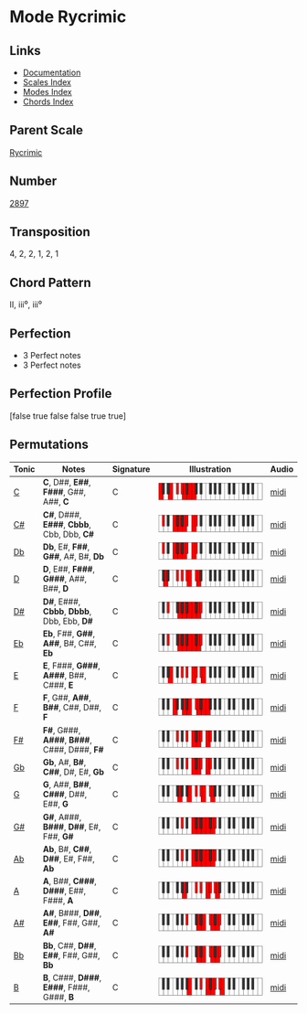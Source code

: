 # Mode Rycrimic

## Links

- [Documentation](README.md)
- [Scales Index](Scales.md)
- [Modes Index](Modes.md)
- [Chords Index](Chords.md)

## Parent Scale

[Rycrimic](ScaleRycrimic.md)

## Number

[2897](https://ianring.com/musictheory/scales/2897)

## Transposition

4, 2, 2, 1, 2, 1

## Chord Pattern

II, iii⁰, iii⁰

## Perfection

- 3 Perfect notes
- 3 Perfect notes

## Perfection Profile

[false true false false true true]

## Permutations

| Tonic | Notes | Signature | Illustration | Audio |
|-------|-------|-----------|--------------|-------|
| [C](ModeCNaturalRycrimic.md) | **C**, D##, **E##**, **F###**, G##, A##, **C** | C | ![CNaturalRycrimic](ModeCNaturalRycrimic.png) | [midi](https://github.com/edipermadi/music/blob/main/docs/ModeCNaturalRycrimic.mid?raw=true) |
| [C#](ModeCSharpRycrimic.md) | **C#**, D###, **E###**, **Cbbb**, Cbb, Dbb, **C#** | C | ![CSharpRycrimic](ModeCSharpRycrimic.png) | [midi](https://github.com/edipermadi/music/blob/main/docs/ModeCSharpRycrimic.mid?raw=true) |
| [Db](ModeDFlatRycrimic.md) | **Db**, E#, **F##**, **G##**, A#, B#, **Db** | C | ![DFlatRycrimic](ModeDFlatRycrimic.png) | [midi](https://github.com/edipermadi/music/blob/main/docs/ModeDFlatRycrimic.mid?raw=true) |
| [D](ModeDNaturalRycrimic.md) | **D**, E##, **F###**, **G###**, A##, B##, **D** | C | ![DNaturalRycrimic](ModeDNaturalRycrimic.png) | [midi](https://github.com/edipermadi/music/blob/main/docs/ModeDNaturalRycrimic.mid?raw=true) |
| [D#](ModeDSharpRycrimic.md) | **D#**, E###, **Cbbb**, **Dbbb**, Dbb, Ebb, **D#** | C | ![DSharpRycrimic](ModeDSharpRycrimic.png) | [midi](https://github.com/edipermadi/music/blob/main/docs/ModeDSharpRycrimic.mid?raw=true) |
| [Eb](ModeEFlatRycrimic.md) | **Eb**, F##, **G##**, **A##**, B#, C##, **Eb** | C | ![EFlatRycrimic](ModeEFlatRycrimic.png) | [midi](https://github.com/edipermadi/music/blob/main/docs/ModeEFlatRycrimic.mid?raw=true) |
| [E](ModeENaturalRycrimic.md) | **E**, F###, **G###**, **A###**, B##, C###, **E** | C | ![ENaturalRycrimic](ModeENaturalRycrimic.png) | [midi](https://github.com/edipermadi/music/blob/main/docs/ModeENaturalRycrimic.mid?raw=true) |
| [F](ModeFNaturalRycrimic.md) | **F**, G##, **A##**, **B##**, C##, D##, **F** | C | ![FNaturalRycrimic](ModeFNaturalRycrimic.png) | [midi](https://github.com/edipermadi/music/blob/main/docs/ModeFNaturalRycrimic.mid?raw=true) |
| [F#](ModeFSharpRycrimic.md) | **F#**, G###, **A###**, **B###**, C###, D###, **F#** | C | ![FSharpRycrimic](ModeFSharpRycrimic.png) | [midi](https://github.com/edipermadi/music/blob/main/docs/ModeFSharpRycrimic.mid?raw=true) |
| [Gb](ModeGFlatRycrimic.md) | **Gb**, A#, **B#**, **C##**, D#, E#, **Gb** | C | ![GFlatRycrimic](ModeGFlatRycrimic.png) | [midi](https://github.com/edipermadi/music/blob/main/docs/ModeGFlatRycrimic.mid?raw=true) |
| [G](ModeGNaturalRycrimic.md) | **G**, A##, **B##**, **C###**, D##, E##, **G** | C | ![GNaturalRycrimic](ModeGNaturalRycrimic.png) | [midi](https://github.com/edipermadi/music/blob/main/docs/ModeGNaturalRycrimic.mid?raw=true) |
| [G#](ModeGSharpRycrimic.md) | **G#**, A###, **B###**, **D##**, E#, F##, **G#** | C | ![GSharpRycrimic](ModeGSharpRycrimic.png) | [midi](https://github.com/edipermadi/music/blob/main/docs/ModeGSharpRycrimic.mid?raw=true) |
| [Ab](ModeAFlatRycrimic.md) | **Ab**, B#, **C##**, **D##**, E#, F##, **Ab** | C | ![AFlatRycrimic](ModeAFlatRycrimic.png) | [midi](https://github.com/edipermadi/music/blob/main/docs/ModeAFlatRycrimic.mid?raw=true) |
| [A](ModeANaturalRycrimic.md) | **A**, B##, **C###**, **D###**, E##, F###, **A** | C | ![ANaturalRycrimic](ModeANaturalRycrimic.png) | [midi](https://github.com/edipermadi/music/blob/main/docs/ModeANaturalRycrimic.mid?raw=true) |
| [A#](ModeASharpRycrimic.md) | **A#**, B###, **D##**, **E##**, F##, G##, **A#** | C | ![ASharpRycrimic](ModeASharpRycrimic.png) | [midi](https://github.com/edipermadi/music/blob/main/docs/ModeASharpRycrimic.mid?raw=true) |
| [Bb](ModeBFlatRycrimic.md) | **Bb**, C##, **D##**, **E##**, F##, G##, **Bb** | C | ![BFlatRycrimic](ModeBFlatRycrimic.png) | [midi](https://github.com/edipermadi/music/blob/main/docs/ModeBFlatRycrimic.mid?raw=true) |
| [B](ModeBNaturalRycrimic.md) | **B**, C###, **D###**, **E###**, F###, G###, **B** | C | ![BNaturalRycrimic](ModeBNaturalRycrimic.png) | [midi](https://github.com/edipermadi/music/blob/main/docs/ModeBNaturalRycrimic.mid?raw=true) |
